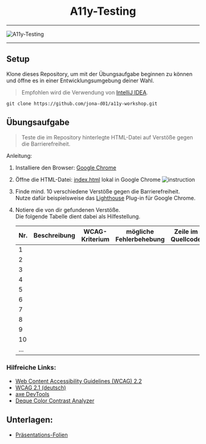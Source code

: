 <div>
  <h1 align="center">A11y-Testing</h1>
  <hr>
  <img
    alt="A11y-Testing"
    src="./assets/thumbnail.png"
  />
</div>

<hr />

## Setup

Klone dieses Repository, um mit der Übungsaufgabe beginnen zu können und öffne es in einer Entwicklungsumgebung deiner Wahl.

> Empfohlen wird die Verwendung von [IntelliJ IDEA](https://www.jetbrains.com/de-de/idea/).

```
git clone https://github.com/jona-d01/a11y-workshop.git
```


## Übungsaufgabe

> Teste die im Repository hinterlegte HTML-Datei auf Verstöße gegen die Barrierefreiheit.

Anleitung:
1. Installiere den Browser: [Google Chrome](https://www.google.com/intl/de/chrome/)

2. Öffne die HTML-Datei: [index.html](index.html) lokal in Google Chrome
   ![instruction](assets/instruction.png)

3. Finde mind. 10 verschiedene Verstöße gegen die Barrierefreiheit.<br>
   Nutze dafür beispielsweise das [Lighthouse](https://chromewebstore.google.com/detail/lighthouse/blipmdconlkpinefehnmjammfjpmpbjk?hl=de) Plug-in für Google Chrome. 

4. Notiere die von dir gefundenen Verstöße.<br>
   Die folgende Tabelle dient dabei als Hilfestellung.

   | Nr. | Beschreibung | WCAG-Kriterium | mögliche Fehlerbehebung | Zeile im Quellcode |
   |-----|--------------|----------------|-------------------------|--------------------|
   | 1   |              |                |                         |                    |
   | 2   |              |                |                         |                    |
   | 3   |              |                |                         |                    |
   | 4   |              |                |                         |                    |
   | 5   |              |                |                         |                    |
   | 6   |              |                |                         |                    |
   | 7   |              |                |                         |                    |
   | 8   |              |                |                         |                    |
   | 9   |              |                |                         |                    |
   | 10  |              |                |                         |                    |
   | ... |              |                |                         |                    |
    
### Hilfreiche Links:

- [Web Content Accessibility Guidelines (WCAG) 2.2](https://www.w3.org/TR/WCAG22/)
- [WCAG 2.1 (deutsch)](https://outline-rocks.github.io/wcag/translations/WCAG21-de/)
- [axe DevTools](https://chromewebstore.google.com/detail/axe-devtools-web-accessib/lhdoppojpmngadmnindnejefpokejbdd)
- [Deque Color Contrast Analyzer](https://dequeuniversity.com/color-contrast)

## Unterlagen:

- [Präsentations-Folien](a11y-workshop-slides.pdf)